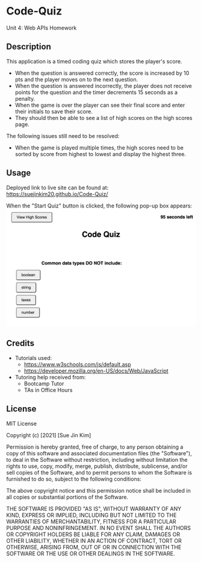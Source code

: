 # Code-Quiz
Unit 4: Web APIs Homework

## Description

This application is a timed coding quiz which stores the player's score. 

* When the question is answered correctly, the score is increased  by 10 pts and the player moves on to the next question.
* When the question is answered incorrectly, the player does not receive points for the question and the timer decrements 15 seconds as a penalty.
* When the game is over the player can see their final score and enter their initials to save their score.
* They should then be able to see a list of high scores on the high scores page.

The following issues still need to be resolved:
* When the game is played multiple times, the high scores need to be sorted by score from highest to lowest and display the highest three.


## Usage
Deployed link to live site can be found at: https://suejinkim20.github.io/Code-Quiz/

When the "Start Quiz" button is clicked, the following pop-up box appears: 
![Screenshot 1](./assets/images/screenshot1.png)


## Credits

* Tutorials used:
    * https://www.w3schools.com/js/default.asp
    * https://developer.mozilla.org/en-US/docs/Web/JavaScript
* Tutoring help received from:
    * Bootcamp Tutor
    * TAs in Office Hours

## License

MIT License

Copyright (c) [2021] [Sue Jin Kim]

Permission is hereby granted, free of charge, to any person obtaining a copy of this software and associated documentation files (the "Software"), to deal in the Software without restriction, including without limitation the rights to use, copy, modify, merge, publish, distribute, sublicense, and/or sell copies of the Software, and to permit persons to whom the Software is furnished to do so, subject to the following conditions:

The above copyright notice and this permission notice shall be included in all copies or substantial portions of the Software.

THE SOFTWARE IS PROVIDED "AS IS", WITHOUT WARRANTY OF ANY KIND, EXPRESS OR IMPLIED, INCLUDING BUT NOT LIMITED TO THE WARRANTIES OF MERCHANTABILITY, FITNESS FOR A PARTICULAR PURPOSE AND NONINFRINGEMENT. IN NO EVENT SHALL THE AUTHORS OR COPYRIGHT HOLDERS BE LIABLE FOR ANY CLAIM, DAMAGES OR OTHER LIABILITY, WHETHER IN AN ACTION OF CONTRACT, TORT OR OTHERWISE, ARISING FROM, OUT OF OR IN CONNECTION WITH THE SOFTWARE OR THE USE OR OTHER DEALINGS IN THE SOFTWARE.